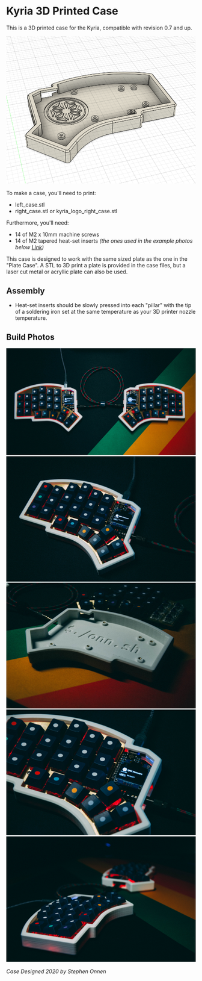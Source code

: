 
Kyria 3D Printed Case
========================

This is a 3D printed case for the Kyria, compatible with revision 0.7 and up.

![Kyria Acrylic Plate Case](./images/kyria_logo_case.png)

To make a case, you'll need to print:

- left_case.stl
- right_case.stl or kyria_logo_right_case.stl

Furthermore, you'll need:

- 14 of M2 x 10mm machine screws
- 14 of M2 tapered heat-set inserts *(the ones used in the example photos below [Link](https://www.mcmaster.com/94180A312))*

This case is designed to work with the same sized plate as the one in the "Plate Case". A STL to 3D print a plate is provided in the case files, but a laser cut metal or acryllic plate can also be used.

## Assembly
- Heat-set inserts should be slowly pressed into each "pillar" with the tip of a soldering iron set at the same temperature as your 3D printer nozzle temperature.

## Build Photos
![Left Case](./images/overhead_view.jpg)
![Left Case](./images/left_case.jpg)
![Left Case](./images/case.jpg)
![Left Case](./images/left_closeup.jpg)
![Left Case](./images/side_view.jpg)

*Case Designed 2020 by Stephen Onnen*
